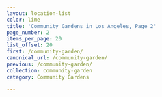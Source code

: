 ```yaml
---
layout: location-list
color: lime
title: 'Community Gardens in Los Angeles, Page 2'
page_number: 2
items_per_page: 20
list_offset: 20
first: /community-garden/
canonical_url: /community-garden/
previous: /community-garden/
collection: community-garden
category: Community Gardens

---
```

